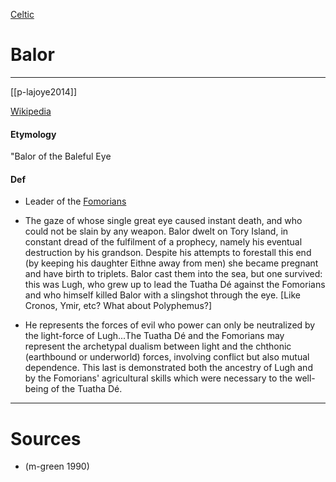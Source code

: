 

[Celtic](celtic-religion)

# Balor

---

[[p-lajoye2014]]

[Wikipedia](https://en.wikipedia.org/wiki/Balor)

#### Etymology

"Balor of the Baleful Eye

#### Def

- Leader of the [Fomorians](fomorians.md)

- The gaze of whose single great eye caused instant death, and who could not be slain by any weapon. Balor dwelt on Tory Island, in constant dread of the fulfilment of a prophecy, namely his eventual destruction by his grandson. Despite his attempts to forestall this end (by keeping his daughter Eithne away from men) she became pregnant and have birth to triplets. Balor cast them into the sea, but one survived: this was Lugh, who grew up to lead the Tuatha Dé against the Fomorians and who himself killed Balor with a slingshot through the eye. [Like Cronos, Ymir, etc? What about Polyphemus?]

- He represents the forces of evil who power can only be neutralized by the light-force of Lugh...The Tuatha Dé and the Fomorians may represent the archetypal dualism between light and the chthonic (earthbound or underworld) forces, involving conflict but also mutual dependence. This last is demonstrated both the ancestry of Lugh and by the Fomorians' agricultural skills which were necessary to the well-being of the Tuatha Dé. 

---

# Sources

- (m-green 1990)
